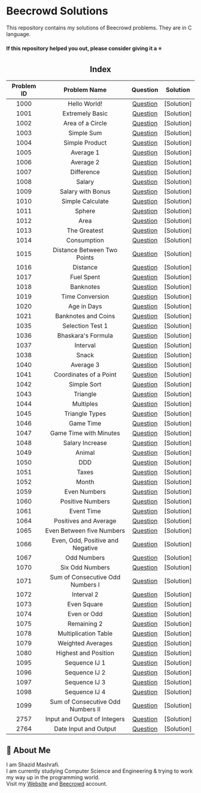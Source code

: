 # Beecrowd Solutions 

This repository contains my solutions of Beecrowd problems. They are in C language.  

#### If this repository helped you out, please consider giving it a :star:

<div align="center">

## Index

|  Problem ID  |  Problem Name  |  Question  |  Solution  |
| :----------: | :------------: | :--------: | :--------: |
| 1000 | Hello World! | [Question](https://www.beecrowd.com.br/judge/en/problems/view/1000) | [Solution]
| 1001 | Extremely Basic | [Question](https://www.beecrowd.com.br/judge/en/problems/view/1001) | [Solution]
| 1002 | Area of a Circle | [Question](https://www.beecrowd.com.br/judge/en/problems/view/1002) | [Solution]
| 1003 | Simple Sum | [Question](https://www.beecrowd.com.br/judge/en/problems/view/1003) | [Solution]
| 1004 | Simple Product | [Question](https://www.beecrowd.com.br/judge/en/problems/view/1004) | [Solution]
| 1005 | Average 1 | [Question](https://www.beecrowd.com.br/judge/en/problems/view/1005) | [Solution]
| 1006 | Average 2 | [Question](https://www.beecrowd.com.br/judge/en/problems/view/1006) | [Solution]
| 1007 | Difference | [Question](https://www.beecrowd.com.br/judge/en/problems/view/1007) | [Solution]
| 1008 | Salary | [Question](https://www.beecrowd.com.br/judge/en/problems/view/1008) | [Solution]
| 1009 | Salary with Bonus | [Question](https://www.beecrowd.com.br/judge/en/problems/view/1009) | [Solution]
| 1010 | Simple Calculate | [Question](https://www.beecrowd.com.br/judge/en/problems/view/1010) | [Solution]
| 1011 | Sphere | [Question](https://www.beecrowd.com.br/judge/en/problems/view/1011) | [Solution]
| 1012 | Area | [Question](https://www.beecrowd.com.br/judge/en/problems/view/1012) | [Solution]
| 1013 | The Greatest | [Question](https://www.beecrowd.com.br/judge/en/problems/view/1013) | [Solution]
| 1014 | Consumption | [Question](https://www.beecrowd.com.br/judge/en/problems/view/1014) | [Solution]
| 1015 | Distance Between Two Points | [Question](https://www.beecrowd.com.br/judge/en/problems/view/1015) | [Solution]
| 1016 | Distance | [Question](https://www.beecrowd.com.br/judge/en/problems/view/1016) | [Solution]
| 1017 | Fuel Spent | [Question](https://www.beecrowd.com.br/judge/en/problems/view/1017) | [Solution]
| 1018 | Banknotes | [Question](https://www.beecrowd.com.br/judge/en/problems/view/1018) | [Solution]
| 1019 | Time Conversion | [Question](https://www.beecrowd.com.br/judge/en/problems/view/1019) | [Solution]
| 1020 | Age in Days | [Question](https://www.beecrowd.com.br/judge/en/problems/view/1020) | [Solution]
| 1021 | Banknotes and Coins | [Question](https://www.beecrowd.com.br/judge/en/problems/view/1021) | [Solution]
| 1035 | Selection Test 1 | [Question](https://www.beecrowd.com.br/judge/en/problems/view/1022) | [Solution]
| 1036 | Bhaskara's Formula | [Question](https://www.beecrowd.com.br/judge/en/problems/view/1036) | [Solution]
| 1037 | Interval | [Question](https://www.beecrowd.com.br/judge/en/problems/view/1037) | [Solution]
| 1038 | Snack | [Question](https://www.beecrowd.com.br/judge/en/problems/view/1038) | [Solution]
| 1040 | Average 3 | [Question](https://www.beecrowd.com.br/judge/en/problems/view/1040) | [Solution]
| 1041 | Coordinates of a Point | [Question](https://www.beecrowd.com.br/judge/en/problems/view/1041) | [Solution]
| 1042 | Simple Sort | [Question](https://www.beecrowd.com.br/judge/en/problems/view/1042) | [Solution]
| 1043 | Triangle | [Question](https://www.beecrowd.com.br/judge/en/problems/view/1043) | [Solution]
| 1044 | Multiples | [Question](https://www.beecrowd.com.br/judge/en/problems/view/1044) | [Solution]
| 1045 | Triangle Types | [Question](https://www.beecrowd.com.br/judge/en/problems/view/1045) | [Solution]
| 1046 | Game Time | [Question](https://www.beecrowd.com.br/judge/en/problems/view/1046) | [Solution]
| 1047 | Game Time with Minutes | [Question](https://www.beecrowd.com.br/judge/en/problems/view/1047) | [Solution]
| 1048 | Salary Increase | [Question](https://www.beecrowd.com.br/judge/en/problems/view/1048) | [Solution]
| 1049 | Animal | [Question](https://www.beecrowd.com.br/judge/en/problems/view/1049) | [Solution]
| 1050 | DDD | [Question](https://www.beecrowd.com.br/judge/en/problems/view/1050) | [Solution]
| 1051 | Taxes | [Question](https://www.beecrowd.com.br/judge/en/problems/view/1051) | [Solution]
| 1052 | Month | [Question](https://www.beecrowd.com.br/judge/en/problems/view/1052) | [Solution]
| 1059 | Even Numbers | [Question](https://www.beecrowd.com.br/judge/en/problems/view/1059) | [Solution]
| 1060 | Positive Numbers | [Question](https://www.beecrowd.com.br/judge/en/problems/view/1060) | [Solution]
| 1061 | Event Time | [Question](https://www.beecrowd.com.br/judge/en/problems/view/1061) | [Solution]
| 1064 | Positives and Average | [Question](https://www.beecrowd.com.br/judge/en/problems/view/1064) | [Solution]
| 1065 | Even Between five Numbers | [Question](https://www.beecrowd.com.br/judge/en/problems/view/1065) | [Solution]
| 1066 | Even, Odd, Positive and Negative | [Question](https://www.beecrowd.com.br/judge/en/problems/view/1066) | [Solution]
| 1067 | Odd Numbers | [Question](https://www.beecrowd.com.br/judge/en/problems/view/1067) | [Solution]
| 1070 | Six Odd Numbers | [Question](https://www.beecrowd.com.br/judge/en/problems/view/1070) | [Solution]
| 1071 | Sum of Consecutive Odd Numbers I | [Question](https://www.beecrowd.com.br/judge/en/problems/view/1071) | [Solution]
| 1072 | Interval 2 | [Question](https://www.beecrowd.com.br/judge/en/problems/view/1072) | [Solution]
| 1073 | Even Square | [Question](https://www.beecrowd.com.br/judge/en/problems/view/1073) | [Solution]
| 1074 | Even or Odd | [Question](https://www.beecrowd.com.br/judge/en/problems/view/1074) | [Solution]
| 1075 | Remaining 2 | [Question](https://www.beecrowd.com.br/judge/en/problems/view/1075) | [Solution]
| 1078 | Multiplication Table | [Question](https://www.beecrowd.com.br/judge/en/problems/view/1078) | [Solution]
| 1079 | Weighted Averages | [Question](https://www.beecrowd.com.br/judge/en/problems/view/1079) | [Solution]
| 1080 | Highest and Position | [Question](https://www.beecrowd.com.br/judge/en/problems/view/1080) | [Solution]
| 1095 | Sequence IJ 1 | [Question](https://www.beecrowd.com.br/judge/en/problems/view/1095) | [Solution]
| 1096 | Sequence IJ 2 | [Question](https://www.beecrowd.com.br/judge/en/problems/view/1096) | [Solution]
| 1097 | Sequence IJ 3 | [Question](https://www.beecrowd.com.br/judge/en/problems/view/1097) | [Solution]
| 1098 | Sequence IJ 4 | [Question](https://www.beecrowd.com.br/judge/en/problems/view/1098) | [Solution]
| 1099 | Sum of Consecutive Odd Numbers II | [Question](https://www.beecrowd.com.br/judge/en/problems/view/1099) | [Solution]
| 2757 | Input and Output of Integers | [Question](https://www.beecrowd.com.br/judge/en/problems/view/2757) | [Solution]
| 2764 | Date Input and Output | [Question](https://www.beecrowd.com.br/judge/en/problems/view/2764) | [Solution]

</div>

## 🚀 About Me

I am Shazid Mashrafi.  
I am currently studying Computer Science and Engineering & trying to work my way up in the programming world.  
Visit my [Website](https://shazidmashrafi.com) and [Beecrowd](https://www.beecrowd.com.br/judge/en/profile/790252) account.